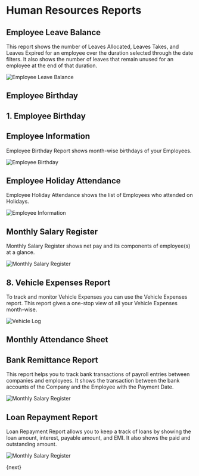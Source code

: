 <!-- add-breadcrumbs -->
# Human Resources Reports

## Employee Leave Balance

This report shows the number of Leaves Allocated, Leaves Takes, and Leaves Expired for an employee over the duration selected through the date filters. It also shows the number of leaves that remain unused for an employee at the end of that duration.

<img alt="Employee Leave Balance" class="screenshot" src="{{docs_base_url}}/assets/img/human-resources/employee-leave-balance-report.png">

## Employee Birthday


## 1. Employee Birthday

## Employee Information

Employee Birthday Report shows month-wise birthdays of your Employees.

<img alt="Employee Birthday" class="screenshot" src="{{docs_base_url}}/assets/img/human-resources/employee-birthday-report.png">

## Employee Holiday Attendance

Employee Holiday Attendance shows the list of Employees who attended on Holidays.

<img alt="Employee Information" class="screenshot" src="{{docs_base_url}}/assets/img/human-resources/employee-holiday-report.png">

## Monthly Salary Register

Monthly Salary Register shows net pay and its components of employee(s) at a glance.

<img alt="Monthly Salary Register" class="screenshot" src="{{docs_base_url}}/assets/img/human-resources/monthly-salary-register-report.png">

## 8. Vehicle Expenses Report

To track and monitor Vehicle Expenses you can use the Vehicle Expenses report. This report gives a one-stop view of all your Vehicle Expenses month-wise.

<img class="screenshot" alt="Vehicle Log" src="{{docs_base_url}}/assets/img/human-resources/vehicle-expenses.png">

## Monthly Attendance Sheet



## Bank Remittance Report

This report helps you to track bank transactions of payroll entries between companies and employees. It shows the transaction between the bank accounts of the Company and the Employee with the Payment Date.

<img alt="Monthly Salary Register" class="screenshot" src="{{docs_base_url}}/assets/img/human-resources/bank_remittance_report.png">

## Loan Repayment Report

Loan Repayment Report allows you to keep a track of loans by showing the loan amount, interest, payable amount, and EMI. It also shows the paid and outstanding amount.

<img alt="Monthly Salary Register" class="screenshot" src="{{docs_base_url}}/assets/img/human-resources/loan_repayment.png">

{next}
